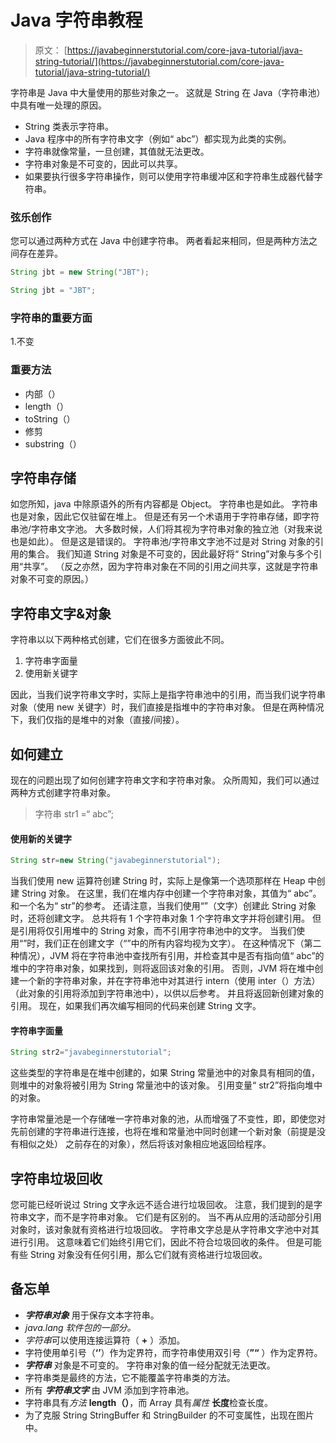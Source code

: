 # Java 字符串教程

> 原文： [https://javabeginnerstutorial.com/core-java-tutorial/java-string-tutorial/](https://javabeginnerstutorial.com/core-java-tutorial/java-string-tutorial/)

字符串是 Java 中大量使用的那些对象之一。 这就是 String 在 Java（字符串池）中具有唯一处理的原因。

*   String 类表示字符串。
*   Java 程序中的所有字符串文字（例如“ abc”）都实现为此类的实例。
*   字符串就像常量，一旦创建，其值就无法更改。
*   字符串对象是不可变的，因此可以共享。
*   如果要执行很多字符串操作，则可以使用字符串缓冲区和字符串生成器代替字符串。

### 弦乐创作

您可以通过两种方式在 Java 中创建字符串。 两者看起来相同，但是两种方法之间存在差异。

```java
String jbt = new String("JBT");  

String jbt = "JBT";
```

### 字符串的重要方面

1.不变

### 重要方法

*   内部（）
*   length（）
*   toString（）
*   修剪
*   substring（）

## 字符串存储

如您所知，java 中除原语外的所有内容都是 Object。 字符串也是如此。 字符串也是对象，因此它仅驻留在堆上。 但是还有另一个术语用于字符串存储，即字符串池/字符串文字池。 大多数时候，人们将其视为字符串对象的独立池（对我来说也是如此）。 但是这是错误的。 字符串池/字符串文字池不过是对 String 对象的引用的集合。 我们知道 String 对象是不可变的，因此最好将“ String”对象与多个引用“共享”。 （反之亦然，因为字符串对象在不同的​​引用之间共享，这就是字符串对象不可变的原因。）

## 字符串文字&对象

字符串以以下两种格式创建，它们在很多方面彼此不同。

1.  字符串字面量
2.  使用新关键字

因此，当我们说字符串文字时，实际上是指字符串池中的引用，而当我们说字符串对象（使用 new 关键字）时，我们直接是指堆中的字符串对象。 但是在两种情况下，我们仅指的是堆中的对象（直接/间接）。

## 如何建立

现在的问题出现了如何创建字符串文字和字符串对象。 众所周知，我们可以通过两种方式创建字符串对象。

> 字符串 str1 =“ abc”;

#### 使用新的关键字

```java
String str=new String("javabeginnerstutorial");
```

当我们使用 new 运算符创建 String 时，实际上是像第一个选项那样在 Heap 中创建 String 对象。 在这里，我们在堆内存中创建一个字符串对象，其值为“ abc”。 和一个名为“ str”的参考。
还请注意，当我们使用“”（文字）创建此 String 对象时，还将创建文字。 总共将有 1 个字符串对象 1 个字符串文字并将创建引用。 但是引用将仅引用堆中的 String 对象，而不引用字符串池中的文字。
当我们使用“”时，我们正在创建文字（“”中的所有内容均视为文字）。 在这种情况下（第二种情况），JVM 将在字符串池中查找所有引用，并检查其中是否有指向值“ abc”的堆中的字符串对象，如果找到，则将返回该对象的引用。 否则，JVM 将在堆中创建一个新的字符串对象，并在字符串池中对其进行 intern（使用 inter（）方法）（此对象的引用将添加到字符串池中），以供以后参考。 并且将返回新创建对象的引用。 现在，如果我们再次编写相同的代码来创建 String 文字。

#### 字符串字面量

```java
String str2="javabeginnerstutorial";
```

这些类型的字符串是在堆中创建的，如果 String 常量池中的对象具有相同的值，则堆中的对象将被引用为 String 常量池中的该对象。 引用变量“ str2”将指向堆中的对象。

字符串常量池是一个存储唯一字符串对象的池，从而增强了不变性，即，即使您对先前创建的字符串进行连接，也将在堆和常量池中同时创建一个新对象（前提是没有相似之处） 之前存在的对象），然后将该对象相应地返回给程序。

## 字符串垃圾回收

您可能已经听说过 String 文字永远不适合进行垃圾回收。 注意，我们提到的是字符串文字，而不是字符串对象。 它们是有区别的。 当不再从应用的活动部分引用对象时，该对象就有资格进行垃圾回收。 字符串文字总是从字符串文字池中对其进行引用。 这意味着它们始终引用它们，因此不符合垃圾回收的条件。 但是可能有些 String 对象没有任何引用，那么它们就有资格进行垃圾回收。

## 备忘单

*   ***字符串对象*** 用于保存文本字符串。
*   *java.lang 软件包的一部分。*
*   *字符串*可以使用连接运算符（ **+** ）添加。
*   字符使用单引号（**‘’**）作为定界符，而字符串使用双引号（**”“** ）作为定界符。
*   ***字符串*** 对象是不可变的。 字符串对象的值一经分配就无法更改。
*   字符串类是最终的方法，它不能覆盖字符串类的方法。
*   所有 ***字符串文字*** 由 JVM 添加到字符串池。
*   字符串具有*方法* **length（）**，而 Array 具有*属性* **长度**检查长度。
*   为了克服 String StringBuffer 和 StringBuilder 的不可变属性，出现在图片中。

